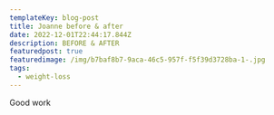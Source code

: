 ```yaml
---
templateKey: blog-post
title: Joanne before & after
date: 2022-12-01T22:44:17.844Z
description: BEFORE & AFTER
featuredpost: true
featuredimage: /img/b7baf8b7-9aca-46c5-957f-f5f39d3728ba-1-.jpg
tags:
  - weight-loss
---
```

G﻿ood work